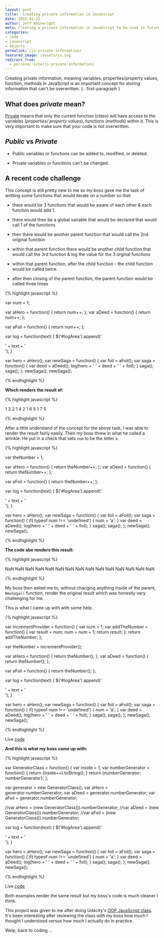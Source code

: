 ```yaml
---
layout: post
title:  Creating private information in JavaScript
date: 2015-01-22
author: Jeff Wainwright
meta: Creating a private information in JavaScript to be used in future functions
categories:
- code
- javascript
- objects
permalink: /js-private-information/
featured_image: /assets/js.svg
redirect_from:
  - personal-site/js-private-information/
---
```


Creating private information, meaning variables, properties/property values, function, methods in JavaScript is an important concept for storing information that can't be overwritten.
{: .first-paragraph }

## What does _private_ mean?

[Private](//javascript.crockford.com/private.html) means that only the current function (_class_) will have access to the variables (_properties/ property values_), functions (_methods_) within it. This is very important to make sure that your code is not overwritten.

## _Public_ vs _Private_

- Public variables or functions can be added to, modified, or deleted.

- Private variables or functions can't be changed.

## A recent code challenge

This concept is still pretty new to me so my boss gave me the task of writting some functions that would iterate on a number so that:

- there would be 3 functions that would be aware of each other & each function would add 1.

- there would then be a global variable that would be declared that would call 1 of the functions

- then there would be another parent function that would call the 2nd original function

- within that parent function there would be another child function that would call the 3rd function & log the value for the 3 orginal functions

- within that parent function, after the child function - the child function would be called twice.

- after then closing of the parent function, the parent function would be called three times

{% highlight javascript %}

var num = 1;

var aHero = function() {
  return num++;
};
var aDeed = function() {
  return num++;
};

var aFoil = function() {
  return num++;
};

var log = function(text) {
  $('#logArea').append('<div>' + text + '</div>');
}

var hero = aHero();
var newSaga = function() {
  var foil = aFoil();
  var saga = function() {
    var deed = aDeed();
    log(hero + ' ' + deed + ' ' + foil);
  }
  saga();
  saga();
};
newSaga();
newSaga();

{% endhighlight %}

**Which renders the result of:**

{% highlight javascript %}

1 3 2
1 4 2
1 6 5
1 7 5

{% endhighlight %}

After a little understand of the concept for the above task, I was able to render the result fairly easily. Then my boss threw in what he called a wrinkle. He put in a check that sets `num` to be the letter `a`.

{% highlight javascript %}

var theNumber = 1;

var aHero = function() {
  return theNumber++;
};
var aDeed = function() {
  return theNumber++;
};

var aFoil = function() {
  return theNumber++;
};

var log = function(text) {
  $('#logArea').append('<div>' + text + '</div>');
}

var hero = aHero();
var newSaga = function() {
  var foil = aFoil();
  var saga = function() {
  	if( typeof num !== 'undefined') {
      num = 'a';
    }
    var deed = aDeed();
    log(hero + ' ' + deed + ' ' + foil);
  }
  saga();
  saga();
};
newSaga();
newSaga();

{% endhighlight %}

**The code abe renders this result:**

{% highlight javascript %}

NaN NaN NaN
NaN NaN NaN
NaN NaN NaN
NaN NaN NaN
NaN NaN NaN

{% endhighlight %}

My boss then asked me to, without changing anything inside of the parent, `NewSaga()` function, render the original result which was honestly very challenging for me.

This is what I came up with with some help.

{% highlight javascript %}

var incrementProvider = function() {
  var num = 1;
  var addTheNumber = function() {
    var result = num;
    num = num + 1;
    return result;
  };
  return addTheNumber;
};

var theNumber = incrementProvider();

var aHero = function() {
  return theNumber();
};
var aDeed = function() {
  return theNumber();
};

var aFoil = function() {
  return theNumber();
};

var log = function(text) {
  $('#logArea').append('<div>' + text + '</div>');
}

var hero = aHero();
var newSaga = function() {
  var foil = aFoil();
  var saga = function() {
    if( typeof num !== 'undefined') {
      num = 'a';
    }
    var deed = aDeed();
    log(hero + ' ' + deed + ' ' + foil);
  }
  saga();
  saga();
};
newSaga();
newSaga();

{% endhighlight %}

Live [code](//codepen.io/yowainwright/pen/14c4a193a20462b0b7c23a8b3128bc2d)

**And this is what my boss came up with:**

{% highlight javascript %}


var GeneratorClass = function() {
  var inside = 1;
  var numberGenerator = function() {
    return (inside++).toString();
  }
  return {numberGenerator: numberGenerator};
};

var generator = new GeneratorClass();
var aHero = generator.numberGenerator;
var aDeed = generator.numberGenerator;
var aFoil = generator.numberGenerator;

//var aHero = (new GeneratorClass()).numberGenerator;
//var aDeed = (new GeneratorClass()).numberGenerator;
//var aFoil = (new GeneratorClass()).numberGenerator;

var log = function(text) {
  $('#logArea').append('<div>' + text + '</div>');
}

var hero = aHero();
var newSaga = function() {
  var foil = aFoil();
  var saga = function() {
    if( typeof num !== 'undefined') {
      num = 'a';
    }
    var deed = aDeed();
    log(hero + ' ' + deed + ' ' + foil);
  }
  saga();
  saga();
};
newSaga();
newSaga();

{% endhighlight %}

Live [code](http://codepen.io/scottlaplante/pen/RryKEe)

Both examples render the same result but my boss's code is much cleaner I think.

This project was given to me after doing Udacity's [OOP JavaScript class](//www.udacity.com/course/object-oriented-javascript--ud015). It's been interesting after reviewing the class with my boss how much I thought I understood versus how much I actually do in practice.

Welp, back to coding ...












